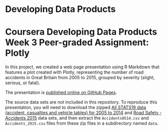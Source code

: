 # Developing Data Products
# Coursera Developing Data Products Week 3 Peer-graded Assignment: Plotly

In this project, we created a web page presentation using R Markdown that features a plot created with Plotly, representing the number of road accidents in Great Britain from 2005 to 2015, grouped by severity (slight, serious, or fatal).

The presentation is [published online on GitHub Pages](http://spujadas.github.io/coursera-ddp-plotly/road-accidents-gb-2005-2015).

The source data sets are not included in this repository. To reproduce this presentation, you will need to download the zipped [All STATS19 data (accident, casualties and vehicle tables) for 2005 to 2014](https://data.gov.uk/dataset/road-accidents-safety-data/resource/8ecee6ac-33fd-4f5b-8973-e900cc65d24a) and [Road Safety - Accidents 2015](https://data.gov.uk/dataset/road-accidents-safety-data/resource/ceb00cff-443d-4d43-b17a-ee13437e9564) data sets, and then extract the `Accidents0514.csv` and `Accidents_2015.csv` files from these zip files in a subdirectory named `data`.
